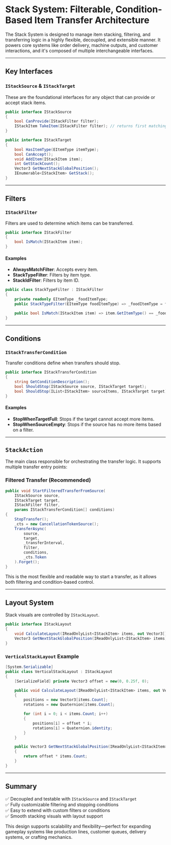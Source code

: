 
# Stack System: Filterable, Condition-Based Item Transfer Architecture

The Stack System is designed to manage item stacking, filtering, and transferring logic in a highly flexible, decoupled, and extensible manner. It powers core systems like order delivery, machine outputs, and customer interactions, and it's composed of multiple interchangeable interfaces.

---

## Key Interfaces

### `IStackSource` & `IStackTarget`
These are the foundational interfaces for any object that can provide or accept stack items.

```csharp
public interface IStackSource
{
    bool CanProvide(IStackFilter filter);
    IStackItem TakeItem(IStackFilter filter); // returns first matching item
}

public interface IStackTarget
{
    bool HasItemType(EItemType itemType);
    bool CanAccept();
    void AddItem(IStackItem item);
    int GetStackCount();
    Vector3 GetNextStackGlobalPosition();
    IEnumerable<IStackItem> GetStack();
}
```

---

## Filters

### `IStackFilter`
Filters are used to determine which items can be transferred.

```csharp
public interface IStackFilter
{
    bool IsMatch(IStackItem item);
}
```

#### Examples

- **AlwaysMatchFilter**: Accepts every item.
- **StackTypeFilter**: Filters by item type.
- **StackIdFilter**: Filters by item ID.

```csharp
public class StackTypeFilter : IStackFilter
{
    private readonly EItemType _foodItemType;
    public StackTypeFilter(EItemType foodItemType) => _foodItemType = foodItemType;

    public bool IsMatch(IStackItem item) => item.GetItemType() == _foodItemType;
}
```

---

## Conditions

### `IStackTransferCondition`
Transfer conditions define when transfers should stop.

```csharp
public interface IStackTransferCondition
{
    string GetConditionDescription();
    bool ShouldStop(IStackSource source, IStackTarget target);
    bool ShouldStop(IList<IStackItem> sourceItems, IStackTarget target);
}
```

#### Examples

- **StopWhenTargetFull**: Stops if the target cannot accept more items.
- **StopWhenSourceEmpty**: Stops if the source has no more items based on a filter.

---

## `StackAction`

The main class responsible for orchestrating the transfer logic. It supports multiple transfer entry points:

### Filtered Transfer (Recommended)

```csharp
public void StartFilteredTransferFromSource(
    IStackSource source,
    IStackTarget target,
    IStackFilter filter,
    params IStackTransferCondition[] conditions)
{
    StopTransfer();
    _cts = new CancellationTokenSource();
    TransferAsync(
        source,
        target,
        _transferInterval,
        filter,
        conditions,
        _cts.Token
    ).Forget();
}
```

This is the most flexible and readable way to start a transfer, as it allows both filtering and condition-based control.

---

## Layout System

Stack visuals are controlled by `IStackLayout`.

```csharp
public interface IStackLayout
{
    void CalculateLayout(IReadOnlyList<IStackItem> items, out Vector3[] positions, out Quaternion[] rotations);
    Vector3 GetNextStackGlobalPosition(IReadOnlyList<IStackItem> items);
}
```

### `VerticalStackLayout` Example

```csharp
[System.Serializable]
public class VerticalStackLayout : IStackLayout
{
    [SerializeField] private Vector3 offset = new(0, 0.25f, 0);

    public void CalculateLayout(IReadOnlyList<IStackItem> items, out Vector3[] positions, out Quaternion[] rotations)
    {
        positions = new Vector3[items.Count];
        rotations = new Quaternion[items.Count];

        for (int i = 0; i < items.Count; i++)
        {
            positions[i] = offset * i;
            rotations[i] = Quaternion.identity;
        }
    }

    public Vector3 GetNextStackGlobalPosition(IReadOnlyList<IStackItem> items)
    {
        return offset * items.Count;
    }
}
```

---

## Summary

✅ Decoupled and testable with `IStackSource` and `IStackTarget`  
✅ Fully customizable filtering and stopping conditions  
✅ Easy to extend with custom filters or conditions  
✅ Smooth stacking visuals with layout support  

This design supports scalability and flexibility—perfect for expanding gameplay systems like production lines, customer queues, delivery systems, or crafting mechanics.
